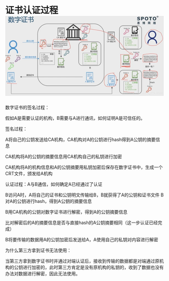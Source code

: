 # 证书认证过程![](/assets/other-security-certificate1.png)

数字证书的签名过程：



假如A是需要认证的机构，B需要与A进行通讯，如何证明A是可信任的。



签名过程：



A将自己的公钥发送给CA机构，CA机构对A的公钥进行hash得到A公钥的摘要信息

CA机构将A的公钥的摘要信息用CA机构自己的私钥进行加密

CA机构将A的机构信息和A的公钥摘要用私钥加密后保存在数字证书中，生成一个CRT文件，颁发给A机构

认证过程：A与B通信，如何确定A已经通过了认证



B访问A时，A将自己的证书和公钥明文传输给B，B就获得了A的公钥和证书文件 B对A的公钥进行hash，得到A公钥的摘要信息

B用CA机构的公钥对数字证书进行解密，得到A的公钥摘要信息

比对解密后的A的摘要信息是否与直接hash的A公钥摘要相同（这一步认证已经完成）

B将要传输的数据用A的公钥加密后发送给A，A使用自己的私钥对内容进行解密

为什么第三方拿到证书无法使用：



当第三方拿到数字证书时并通过对端认证后，接收到传输的数据都是对端通过原机构的公钥进行加密的，此时第三方肯定是没有原机构的私钥的，收到了数据也没有办法对数据进行解密，因此无法使用。



